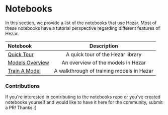 # Notebooks
In this section, we provide a list of the notebooks that use Hezar. Most of these notebooks have a tutorial perspective regarding different features of Hezar. 

| Notebook | Description |
|:----------|:-------------:|
| [Quick Tour](https://github.com/hezar-ai/notebooks/blob/main/hezar/00_quick_start.ipynb) | A quick tour of the Hezar library |
| [Models Overview](https://github.com/hezar-ai/notebooks/blob/main/hezar/01_models_overview.ipynb) | An overview of the models in Hezar |
| [Train A Model](https://github.com/hezar-ai/notebooks/blob/main/hezar/02_train_a_model.ipynb) | A walkthrough of training models in Hezar |

### Contributions
If you're interested in contributing to the notebooks repo or you've created notebooks yourself and would like to have it here for the community, submit a PR! Thanks :)
